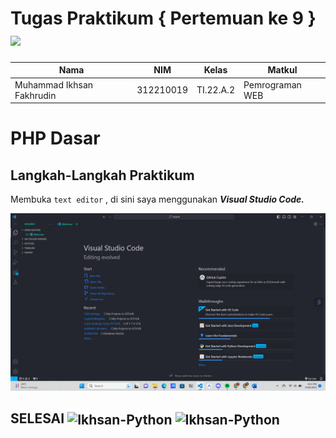 # Tugas Praktikum { Pertemuan ke 9 } <img src=https://res.cloudinary.com/practicaldev/image/fetch/s--LTUFkuK5--/c_imagga_scale,f_auto,fl_progressive,h_900,q_auto,w_1600/https://imgur.com/Mj3H69v.png width="130px" >


|**Nama**|**NIM**|**Kelas**|**Matkul**|
|----|---|-----|------|
|Muhammad Ikhsan Fakhrudin|312210019|TI.22.A.2|Pemrograman WEB|

# PHP Dasar

## Langkah-Langkah Praktikum

Membuka ``text editor`` , di sini saya menggunakan ***Visual Studio Code.***

![](screenshot/Home%20Screen%20VSC.png)












## SELESAI <img align="center" alt="Ikhsan-Python" height="40" width="45" src="https://em-content.zobj.net/source/microsoft-teams/337/student_1f9d1-200d-1f393.png"> <img align="center" alt="Ikhsan-Python" height="40" width="45" src="https://em-content.zobj.net/thumbs/160/twitter/348/flag-indonesia_1f1ee-1f1e9.png">
